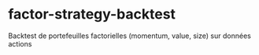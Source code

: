 # factor-strategy-backtest
Backtest de portefeuilles factorielles (momentum, value, size) sur données actions
